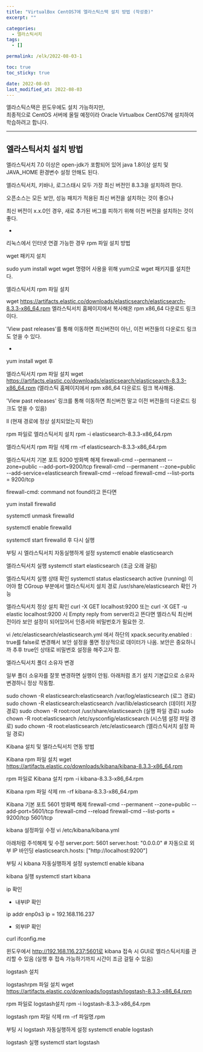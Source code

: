 ```yaml
---
title: "VirtualBox CentOS7에 엘라스틱스택 설치 방법 (작성중)"
excerpt: ""

categories:
  - 엘라스틱서치
tags:
  - []

permalink: /elk/2022-08-03-1

toc: true
toc_sticky: true

date: 2022-08-03
last_modified_at: 2022-08-03
---
```


엘라스틱스택은 윈도우에도 설치 가능하지만,  
최종적으로 CentOS 서버에 올릴 예정이라 Oracle Virtualbox CentOS7에 설치하여 학습하려고 합니다.

---

## 엘라스틱서치 설치 방법
엘라스틱서치 7.0 이상은 open-jdk가 포함되어 있어 java 1.8이상 설치 및 JAVA_HOME 환경변수 설정 안해도 된다.



엘라스틱서치, 키바나, 로그스태시 모두 가장 최신 버전인 8.3.3을 설치하려 한다.

오픈소스는 모든 보안, 성능 패치가 적용된 최신 버전을 설치하는 것이 좋으나

최신 버전이 x.x.0인 경우, 새로 추가된 버그를 피하기 위해 이전 버전을 설치하는 것이 좋다.



*

리눅스에서 인터넷 연결 가능한 경우 rpm 파일 설치 방법


wget 패키지 설치

sudo yum install wget
wget 명령어 사용을 위해 yum으로 wget 패키지를 설치한다.



엘라스틱서치 rpm 파일 설치

wget https://artifacts.elastic.co/downloads/elasticsearch/elasticsearch-8.3.3-x86_64.rpm
엘라스틱서치 홈페이지에서 복사해온 rpm x86_64 다운로드 링크이다.

'View past releases'를 통해 이동하면 최신버전이 아닌, 이전 버전들의 다운로드 링크도 얻을 수 있다.

*




yum install wget 후

엘라스틱서치 rpm 파일 설치
wget https://artifacts.elastic.co/downloads/elasticsearch/elasticsearch-8.3.3-x86_64.rpm
(엘라스틱 홈페이지에서 rpm x86_64 다운로드 링크 복사해옴.

'View past releases' 링크를 통해 이동하면 최신버전 말고 이전 버전들의 다운로드 링크도 얻을 수 있음)

ll (현재 경로에 정상 설치되었는지 확인)

rpm 파일로 엘라스틱서치 설치
rpm -i elasticsearch-8.3.3-x86_64.rpm

엘라스틱서치 rpm 파일 삭제
rm -rf elasticsearch-8.3.3-x86_64.rpm

엘라스틱서치 기본 포트 9200 방화벽 해제
firewall-cmd --permanent --zone=public --add-port=9200/tcp
firewall-cmd --permanent --zone=public --add-service=elasticsearch
firewall-cmd --reload
firewall-cmd --list-ports
= 9200/tcp



firewall-cmd: command not found라고 뜬다면

yum install firewalld

systemctl unmask firewalld

systemctl enable firewalld

systemctl start firewalld 후 다시 실행

부팅 시 엘라스틱서치 자동실행하게 설정
systemctl enable elasticsearch

엘라스틱서치 실행
systemctl start elasticsearch
(조금 오래 걸림)


엘라스틱서치 실행 상태 확인
systemctl status elasticsearch
active (running) 이어야 함
CGroup 부분에서 엘라스틱서치 설치 경로 /usr/share/elasticsearch 확인 가능

엘라스틱서치 정상 설치 확인
curl -X GET localhost:9200 또는
curl -X GET -u elastic localhost:9200 시
Empty reply from server라고 뜬다면 엘라스틱 최신버전이라 보안 설정이 되어있어서 인증서와 비밀번호가 필요한 것.


vi /etc/elasticsearch/elasticsearch.yml 에서 하단의
xpack.security.enabled : true를 false로 변경해서 보안 설정을 풀면 정상적으로 데이터가 나옴.
보안은 중요하니까 추후 true인 상태로 비밀번호 설정을 해주고자 함.



엘라스틱서치 폴더 소유자 변경

일부 폴더 소유자를 잘못 변경하면 실행이 안됨. 아래처럼 초기 설치 기본값으로 소유자 변경하니 정상 작동함.



sudo chown -R elasticsearch:elasticsearch /var/log/elasticsearch (로그 경로)
sudo chown -R elasticsearch:elasticsearch /var/lib/elasticsearch (데이터 저장 경로)
sudo chown -R root:root /usr/share/elasticsearch (실행 파일 경로)
sudo chown -R root:elasticsearch /etc/sysconfig/elasticsearch (시스템 설정 파일 경로)
sudo chown -R root:elasticsearch /etc/elasticsearch (엘라스틱서치 설정 파일 경로)







Kibana 설치 및 엘라스틱서치 연동 방법


Kibana rpm 파일 설치
wget https://artifacts.elastic.co/downloads/kibana/kibana-8.3.3-x86_64.rpm



rpm 파일로 Kibana 설치
rpm -i kibana-8.3.3-x86_64.rpm

Kibana rpm 파일 삭제
rm -rf kibana-8.3.3-x86_64.rpm

Kibana 기본 포트 5601 방화벽 해제
firewall-cmd --permanent --zone=public --add-port=5601/tcp
firewall-cmd --reload
firewall-cmd --list-ports
= 9200/tcp 5601/tcp

kibana 설정파일 수정
vi /etc/kibana/kibana.yml

아래처럼 주석해제 및 수정
server.port: 5601
server.host: "0.0.0.0" # 자동으로 외부 IP 바인딩
elasticsearch.hosts: ["http://localhost:9200"]

부팅 시 kibana 자동실행하게 설정
systemctl enable kibana

kibana 실행
systemctl start kibana

ip 확인

-  내부IP 확인

ip addr
enp0s3 ip = 192.168.116.237

- 외부IP 확인

curl ifconfig.me



윈도우에서 http://192.168.116.237:5601로 kibana 접속 시 GUI로 엘라스틱서치를 관리할 수 있음
(실행 후 접속 가능하기까지 시간이 조금 걸릴 수 있음)







logstash 설치

logstashrpm 파일 설치
wget https://artifacts.elastic.co/downloads/logstash/logstash-8.3.3-x86_64.rpm

rpm 파일로 logstash설치
rpm -i logstash-8.3.3-x86_64.rpm

logstash rpm 파일 삭제
rm -rf 파일명.rpm

부팅 시 logstash 자동실행하게 설정
systemctl enable logstash

logstash 실행
systemctl start logstash